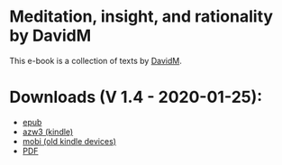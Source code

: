 # Meditation, insight, and rationality by DavidM

This e-book is a collection of texts by [DavidM](https://www.lesswrong.com/users/davidm).


# Downloads (V 1.4 - 2020-01-25):

- [epub](https://github.com/atrahhdis/medinra/raw/master/ebooks/Meditation%2C%20insight%20and%20rationality%20-%20DavidM.epub)
- [azw3 (kindle)](https://github.com/atrahhdis/medinra/raw/master/ebooks/Meditation%2C%20insight%20and%20rationality%20-%20DavidM.azw3)
- [mobi (old kindle devices)](https://github.com/atrahhdis/medinra/raw/master/ebooks/Meditation%2C%20insight%20and%20rationality%20-%20DavidM.mobi) 
- [PDF](https://github.com/atrahhdis/medinra/raw/master/ebooks/Meditation%2C%20insight%20and%20rationality%20-%20DavidM.pdf)

